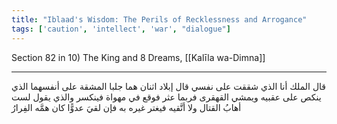 ```yaml
---
title: "Iblaad's Wisdom: The Perils of Recklessness and Arrogance"
tags: ['caution', 'intellect', 'war', "dialogue"]
---
```


 Section 82 in 10) The King and 8 Dreams, [[Kalīla wa-Dimna]]

---
قال الملك أنا الذي شققت على نفسي قال إبلاد اثنان هما جلبا المشقة على أنفسهما الذي ينكص على عقبيه ويمشي القهقرى فربما عثر فوقع في مهواة فينكسر والذي يقول لست أهابُ القتال ولا أتَّقيه فيغتر غيره به فإن لقيَ عدوًّا كان همَّه الفِرارُ
